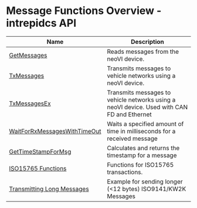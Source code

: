 # Message Functions Overview - intrepidcs API

| Name                                                                                  | Description                                                                                |
| ------------------------------------------------------------------------------------- | ------------------------------------------------------------------------------------------ |
| [GetMessages](getmessages-method-intrepidcs-api.md)                                   | Reads messages from the neoVI device.                                                      |
| [TxMessages](txmessages-method-intrepidcs-api.md)                                     | Transmits messages to vehicle networks using a neoVI device.                               |
| [TxMessagesEx](txmessagesex-method-intrepidcs-api.md)                                 | Transmits messages to vehicle networks using a neoVI device. Used with CAN FD and Ethernet |
| [WaitForRxMessagesWithTimeOut](waitforrxmessageswithtimeout-method-intrepidcs-api.md) | Waits a specified amount of time in milliseconds for a received message                    |
| [GetTimeStampForMsg](gettimestampformsg-method-intrepidcs-api.md)                     | Calculates and returns the timestamp for a message                                         |
| [ISO15765 Functions](iso15765-message-functions-overview-intrepidcs-api/)             | Functions for ISO15765 transactions.                                                       |
| [Transmitting Long Messages](transmitting-long-messages-intrepidcs-api.md)            | Example for sending longer (<12 bytes) ISO9141/KW2K Messages                               |
